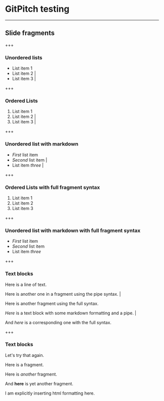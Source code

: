 # GitPitch testing

---

## Slide fragments

+++

### Unordered lists

- List item 1
- List item 2 |
- List item 3 |

+++

### Ordered Lists

1. List item 1
1. List item 2 |
1. List item 3 |

+++

### Unordered list with markdown

- _First_ list item
- _Second_ list item |
- List item _three_ |

+++

### Ordered Lists with full fragment syntax

1. List item 1
1. List item 2 <!-- .element: class="fragment" -->
1. List item 3 <!-- .element: class="fragment" -->

+++

### Unordered list with markdown with full fragment syntax

- _First_ list item
- _Second_ list item <!-- .element: class="fragment" -->
- List item _three_ <!-- .element: class="fragment" -->

+++

### Text blocks

Here is a line of text.

Here is another one in a fragment using the pipe syntax. |

Here is another fragment using the full syntax. <!-- .element: class="fragment" -->

*Here* is a text block with some markdown formatting and a pipe. |

And *here* is a corresponding one with the full syntax. <!-- .element: class="fragment" -->

+++

### Text blocks

<p>Let's try that again.</p>
<p>Here is a fragment.</p><!-- .element: class="fragment" -->
<p>Here is <em>another</em> fragment.</p> <!-- .element: class="fragment" -->
<p>And <strong>here</strong> is yet another fragment.</p> <!-- .element: class="fragment" -->
<p>I am explicitly inserting html formatting here.</p> <!-- .element: class="fragment" -->
